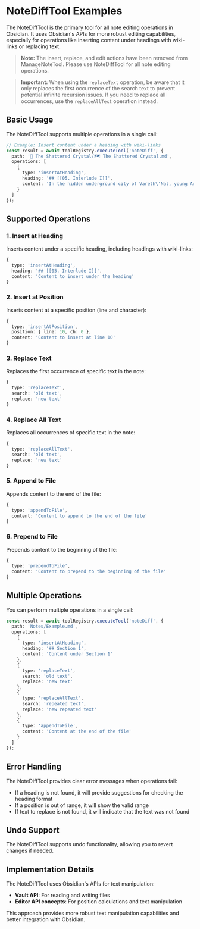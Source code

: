 # NoteDiffTool Examples

The NoteDiffTool is the primary tool for all note editing operations in Obsidian. It uses Obsidian's APIs for more robust editing capabilities, especially for operations like inserting content under headings with wiki-links or replacing text.

> **Note:** The insert, replace, and edit actions have been removed from ManageNoteTool. Please use NoteDiffTool for all note editing operations.

> **Important:** When using the `replaceText` operation, be aware that it only replaces the first occurrence of the search text to prevent potential infinite recursion issues. If you need to replace all occurrences, use the `replaceAllText` operation instead.

## Basic Usage

The NoteDiffTool supports multiple operations in a single call:

```typescript
// Example: Insert content under a heading with wiki-links
const result = await toolRegistry.executeTool('noteDiff', {
  path: '🎵 The Shattered Crystal/🗺️ The Shattered Crystal.md',
  operations: [
    {
      type: 'insertAtHeading',
      heading: '## [[05. Interlude I]]',
      content: 'In the hidden underground city of Vareth\'Nal, young Ar\'Ivani awakens from a terrifying nightmare...'
    }
  ]
});
```

## Supported Operations

### 1. Insert at Heading

Inserts content under a specific heading, including headings with wiki-links:

```typescript
{
  type: 'insertAtHeading',
  heading: '## [[05. Interlude I]]',
  content: 'Content to insert under the heading'
}
```

### 2. Insert at Position

Inserts content at a specific position (line and character):

```typescript
{
  type: 'insertAtPosition',
  position: { line: 10, ch: 0 },
  content: 'Content to insert at line 10'
}
```

### 3. Replace Text

Replaces the first occurrence of specific text in the note:

```typescript
{
  type: 'replaceText',
  search: 'old text',
  replace: 'new text'
}
```

### 4. Replace All Text

Replaces all occurrences of specific text in the note:

```typescript
{
  type: 'replaceAllText',
  search: 'old text',
  replace: 'new text'
}
```

### 5. Append to File

Appends content to the end of the file:

```typescript
{
  type: 'appendToFile',
  content: 'Content to append to the end of the file'
}
```

### 6. Prepend to File

Prepends content to the beginning of the file:

```typescript
{
  type: 'prependToFile',
  content: 'Content to prepend to the beginning of the file'
}
```

## Multiple Operations

You can perform multiple operations in a single call:

```typescript
const result = await toolRegistry.executeTool('noteDiff', {
  path: 'Notes/Example.md',
  operations: [
    {
      type: 'insertAtHeading',
      heading: '## Section 1',
      content: 'Content under Section 1'
    },
    {
      type: 'replaceText',
      search: 'old text',
      replace: 'new text'
    },
    {
      type: 'replaceAllText',
      search: 'repeated text',
      replace: 'new repeated text'
    },
    {
      type: 'appendToFile',
      content: 'Content at the end of the file'
    }
  ]
});
```

## Error Handling

The NoteDiffTool provides clear error messages when operations fail:

- If a heading is not found, it will provide suggestions for checking the heading format
- If a position is out of range, it will show the valid range
- If text to replace is not found, it will indicate that the text was not found

## Undo Support

The NoteDiffTool supports undo functionality, allowing you to revert changes if needed.

## Implementation Details

The NoteDiffTool uses Obsidian's APIs for text manipulation:

- **Vault API**: For reading and writing files
- **Editor API concepts**: For position calculations and text manipulation

This approach provides more robust text manipulation capabilities and better integration with Obsidian.